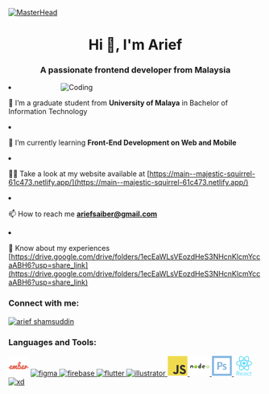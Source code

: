 [![MasterHead](https://user-images.githubusercontent.com/82442239/232995735-1809121c-aa62-404c-a434-4944897c332f.gif)
](https://main--majestic-squirrel-61c473.netlify.app/)
<h1 align="center">Hi 👋, I'm Arief</h1>
<h3 align="center">A passionate frontend developer from Malaysia</h3>
<img align="right" alt="Coding" width="400" 


- 🔭 I’m a graduate student from **University of Malaya** in Bachelor of Information Technology

- 🌱 I’m currently learning **Front-End Development on Web and Mobile**

- 👨‍💻 Take a look at my website available at [https://main--majestic-squirrel-61c473.netlify.app/](https://main--majestic-squirrel-61c473.netlify.app/)

- 📫 How to reach me **ariefsaiber@gmail.com**

- 📄 Know about my experiences [https://drive.google.com/drive/folders/1ecEaWLsVEozdHeS3NHcnKlcmYccaABH6?usp=share_link](https://drive.google.com/drive/folders/1ecEaWLsVEozdHeS3NHcnKlcmYccaABH6?usp=share_link)

<h3 align="left">Connect with me:</h3>
<p align="left">
<a href="https://linkedin.com/in/arief shamsuddin" target="blank"><img align="center" src="https://raw.githubusercontent.com/rahuldkjain/github-profile-readme-generator/master/src/images/icons/Social/linked-in-alt.svg" alt="arief shamsuddin" height="30" width="40" /></a>
</p>

<h3 align="left">Languages and Tools:</h3>
<p align="left"><img src="https://raw.githubusercontent.com/devicons/devicon/master/icons/ember/ember-original-wordmark.svg" alt="ember" width="40" height="40"/> </a> <a href="https://www.figma.com/" target="_blank" rel="noreferrer"> <img src="https://www.vectorlogo.zone/logos/figma/figma-icon.svg" alt="figma" width="40" height="40"/> </a> <a href="https://firebase.google.com/" target="_blank" rel="noreferrer"> <img src="https://www.vectorlogo.zone/logos/firebase/firebase-icon.svg" alt="firebase" width="40" height="40"/> </a> <a href="https://flutter.dev" target="_blank" rel="noreferrer"> <img src="https://www.vectorlogo.zone/logos/flutterio/flutterio-icon.svg" alt="flutter" width="40" height="40"/> </a> <a href="https://www.adobe.com/in/products/illustrator.html" target="_blank" rel="noreferrer"> <img src="https://www.vectorlogo.zone/logos/adobe_illustrator/adobe_illustrator-icon.svg" alt="illustrator" width="40" height="40"/> </a> <a href="https://developer.mozilla.org/en-US/docs/Web/JavaScript" target="_blank" rel="noreferrer"> <img src="https://raw.githubusercontent.com/devicons/devicon/master/icons/javascript/javascript-original.svg" alt="javascript" width="40" height="40"/> </a> <a href="https://nodejs.org" target="_blank" rel="noreferrer"> <img src="https://raw.githubusercontent.com/devicons/devicon/master/icons/nodejs/nodejs-original-wordmark.svg" alt="nodejs" width="40" height="40"/> </a> <a href="https://www.photoshop.com/en" target="_blank" rel="noreferrer"> <img src="https://raw.githubusercontent.com/devicons/devicon/master/icons/photoshop/photoshop-line.svg" alt="photoshop" width="40" height="40"/> </a> <a href="https://reactjs.org/" target="_blank" rel="noreferrer"> <img src="https://raw.githubusercontent.com/devicons/devicon/master/icons/react/react-original-wordmark.svg" alt="react" width="40" height="40"/> </a> <a href="https://www.adobe.com/products/xd.html" target="_blank" rel="noreferrer"> <img src="https://cdn.worldvectorlogo.com/logos/adobe-xd.svg" alt="xd" width="40" height="40"/> </a> </p>
